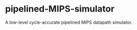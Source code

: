 pipelined-MIPS-simulator
========================

A low-level cycle-accurate pipelined MIPS datapath simulator.
